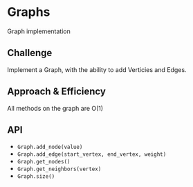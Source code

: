# Graphs

Graph implementation

## Challenge

Implement a Graph, with the ability to add Verticies and Edges.

## Approach & Efficiency

All methods on the graph are O(1)

## API

- `Graph.add_node(value)`
- `Graph.add_edge(start_vertex, end_vertex, weight)`
- `Graph.get_nodes()`
- `Graph.get_neighbors(vertex)`
- `Graph.size()`
